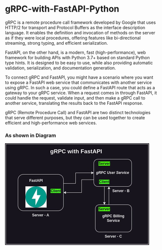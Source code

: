 # gRPC-with-FastAPI-Python


gRPC is a remote procedure call framework developed by Google that uses HTTP/2 for transport and Protocol Buffers as the interface description language. It enables the definition and invocation of methods on the server as if they were local procedures, offering features like bi-directional streaming, strong typing, and efficient serialization.

FastAPI, on the other hand, is a modern, fast (high-performance), web framework for building APIs with Python 3.7+ based on standard Python type hints. It is designed to be easy to use, while also providing automatic validation, serialization, and documentation generation.

To connect gRPC and FastAPI, you might have a scenario where you want to expose a FastAPI web service that communicates with another service using gRPC. In such a case, you could define a FastAPI route that acts as a gateway to your gRPC service. When a request comes in through FastAPI, it could handle the request, validate input, and then make a gRPC call to another service, translating the results back to the FastAPI response.

gRPC (Remote Procedure Call) and FastAPI are two distinct technologies that serve different purposes, but they can be used together to create efficient and high-performance web services.

### As shown in Diagram

![alt text](diagram.jpg)
